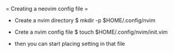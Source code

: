 
= Creating a neovim config file =
* Create a nvim directory
$ mkdir -p $HOME/.config/nvim
* Crete a nvim config file
$ touch $HOME/.config/nvim/init.vim

* then you can start placing setting in that file

